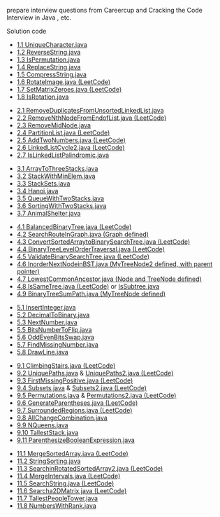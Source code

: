 prepare interview questions from Careercup and Cracking the Code Interview in Java , etc.

<h>Solution code</h>

<ul>
<li><a href="https://github.com/yao23/InterviewPreparation/blob/master/src/UniqueCharacter.java">1.1 UniqueCharacter.java</a></li>
<li><a href="https://github.com/yao23/InterviewPreparation/blob/master/src/ReverseString.java">1.2 ReverseString.java</a></li>
<li><a href="https://github.com/yao23/InterviewPreparation/blob/master/src/IsPermutation.java">1.3 IsPermutation.java</a></li>
<li><a href="https://github.com/yao23/InterviewPreparation/blob/master/src/ReplaceString.java">1.4 ReplaceString.java</a></li>
<li><a href="https://github.com/yao23/InterviewPreparation/blob/master/src/CompressString.java" >1.5 CompressString.java</a></li>
<li><a href="https://github.com/yao23/Leetcode/blob/master/src/RotateImage.java">1.6 RotateImage.java (LeetCode)</a></li>
<li><a href="https://github.com/yao23/Leetcode/blob/master/src/SetMatrixZeroes.java">1.7 SetMatrixZeroes.java (LeetCode)</a></li>
<li><a href="https://github.com/yao23/InterviewPreparation/blob/master/src/IsRotation.java">1.8 IsRotation.java</a></li>
</ul>

<ul>
<li><a href="https://github.com/yao23/InterviewPreparation/blob/master/src/RemoveDuplicatesFromUnsortedLinkedList.java">2.1 RemoveDuplicatesFromUnsortedLinkedList.java</a></li>
<li><a href="https://github.com/yao23/Leetcode/blob/master/src/RemoveNthNodeFromEndofList.java">2.2 RemoveNthNodeFromEndofList.java (LeetCode)</a></li>
<li><a href="https://github.com/yao23/InterviewPreparation/blob/master/src/RemoveMidNode.java">2.3 RemoveMidNode.java</a></li>
<li><a href="https://github.com/yao23/Leetcode/blob/master/src/PartitionList.java">2.4 PartitionList.java (LeetCode)</a></li>
<li><a href="https://github.com/yao23/Leetcode/blob/master/src/AddTwoNumbers.java">2.5 AddTwoNumbers.java (LeetCode)</a></li>
<li><a href="https://github.com/yao23/Leetcode/blob/master/src/LinkedListCycle2.java">2.6 LinkedListCycle2.java (LeetCode)</a></li>
<li><a href="https://github.com/yao23/InterviewPreparation/blob/master/src/IsLinkedListPalindromic.java">2.7 IsLinkedListPalindromic.java</a></li> 
</ul>

<ul>
<li><a href="https://github.com/yao23/InterviewPreparation/blob/master/src/ArrayToThreeStacks.java">3.1 ArrayToThreeStacks.java</a></li>
<li><a href="https://github.com/yao23/InterviewPreparation/blob/master/src/StackWithMinElem.java">3.2 StackWithMinElem.java</a></li>
<li><a href="https://github.com/yao23/InterviewPreparation/blob/master/src/StackSets.java">3.3 StackSets.java</a></li>
<li><a href="https://github.com/yao23/InterviewPreparation/blob/master/src/Hanoi.java">3.4 Hanoi.java</a></li>
<li><a href="https://github.com/yao23/InterviewPreparation/blob/master/src/QueueWithTwoStacks.java">3.5 QueueWithTwoStacks.java</a></li>
<li><a href="https://github.com/yao23/InterviewPreparation/blob/master/src/SortingWithTwoStacks.java">3.6 SortingWithTwoStacks.java</a></li>
<li><a href="https://github.com/yao23/InterviewPreparation/blob/master/src/AnimalShelter.java">3.7 AnimalShelter.java</a></li>
</ul>

<ul>
<li><a href="https://github.com/yao23/Leetcode/blob/master/src/BalancedBinaryTree.java" >4.1 BalancedBinaryTree.java (LeetCode)</a></li> 
<li><a href="https://github.com/yao23/InterviewPreparation/blob/master/src/SearchRouteInGraph.java" >4.2 SearchRouteInGraph.java (Graph defined)</a></li>
<li><a href="https://github.com/yao23/Leetcode/blob/master/src/ConvertSortedArraytoBinarySearchTree.java" >4.3 ConvertSortedArraytoBinarySearchTree.java (LeetCode)</a></li>
<li><a href="https://github.com/yao23/Leetcode/blob/master/src/BinaryTreeLevelOrderTraversal.java" >4.4 BinaryTreeLevelOrderTraversal.java (LeetCode)</a></li>
<li><a href="https://github.com/yao23/Leetcode/blob/master/src/ValidateBinarySearchTree.java" >4.5 ValidateBinarySearchTree.java (LeetCode)</a></li>
<li><a href="https://github.com/yao23/InterviewPreparation/blob/master/src/InorderNextNodeinBST.java" >4.6 InorderNextNodeinBST.java (MyTreeNode2 defined, with parent pointer)</a></li>
<li><a href="https://github.com/yao23/InterviewPreparation/blob/master/src/LowestCommonAncestor.java" >4.7 LowestCommonAncestor.java (Node and TreeNode defined)</a></li>
<li><a href="https://github.com/yao23/Leetcode/blob/master/src/IsSameTree.java" >4.8 IsSameTree.java (LeetCode)</a> or <a href="https://github.com/yao23/InterviewPreparation/blob/master/src/IsSubtree.java">IsSubtree.java</a></li>
<li><a href="https://github.com/yao23/InterviewPreparation/blob/master/src/BinaryTreeSumPath.java" >4.9 BinaryTreeSumPath.java (MyTreeNode defined)</a></li>
</ul>

<ul>
<li><a href="https://github.com/yao23/InterviewPreparation/blob/master/src/InsertInteger.java">5.1 InsertInteger.java</a></li>
<li><a href="https://github.com/yao23/InterviewPreparation/blob/master/src/DecimalToBinary.java">5.2 DecimalToBinary.java</a></li>
<li><a href="https://github.com/yao23/InterviewPreparation/blob/master/src/NextNumber.java">5.3 NextNumber.java</a></li>
<li><a href="https://github.com/yao23/InterviewPreparation/blob/master/src/BitsNumberToFlip.java">5.5 BitsNumberToFlip.java</a></li>
<li><a href="https://github.com/yao23/InterviewPreparation/blob/master/src/OddEvenBitsSwap.java">5.6 OddEvenBitsSwap.java</a></li>
<li><a href="https://github.com/yao23/InterviewPreparation/blob/master/src/FindMissingNumber.java">5.7 FindMissingNumber.java</a></li>
<li><a href="https://github.com/yao23/InterviewPreparation/blob/master/src/DrawLine.java">5.8 DrawLine.java</a></li>
</ul>

<ul>
<li><a href="https://github.com/yao23/Leetcode/blob/master/src/ClimbingStairs.java">9.1 ClimbingStairs.java (LeetCode)</a></li>
<li><a href="https://github.com/yao23/Leetcode/blob/master/src/UniquePaths.java">9.2 UniquePaths.java</a> & <a href="https://github.com/yao23/Leetcode/blob/master/src/UniquePaths2.java">UniquePaths2.java (LeetCode)</a></li>
<li><a href="https://github.com/yao23/Leetcode/blob/master/src/FirstMissingPositive.java">9.3 FirstMissingPositive.java (LeetCode)</a></li>
<li><a href="https://github.com/yao23/Leetcode/blob/master/src/Subsets.java">9.4 Subsets.java</a> & <a href="https://github.com/yao23/Leetcode/blob/master/src/Subsets2.java">Subsets2.java (LeetCode)</a></li>
<li><a href="https://github.com/yao23/Leetcode/blob/master/src/Permutations.java">9.5 Permutations.java</a> & <a href="https://github.com/yao23/Leetcode/blob/master/src/Permutations2.java">Permutations2.java (LeetCode)</a></li>
<li><a href="https://github.com/yao23/Leetcode/blob/master/src/GenerateParentheses.java">9.6 GenerateParentheses.java (LeetCode)</a></li>
<li><a href="https://github.com/yao23/Leetcode/blob/master/src/SurroundedRegions.java">9.7 SurroundedRegions.java (LeetCode)</a></li>
<li><a href="https://github.com/yao23/InterviewPreparation/blob/master/src/AllChangeCombination.java">9.8 AllChangeCombination.java</a></li>
<li><a href="https://github.com/yao23/InterviewPreparation/blob/master/src/NQueens.java">9.9 NQueens.java</a></li>
<li><a href="https://github.com/yao23/InterviewPreparation/blob/master/src/TallestStack.java">9.10 TallestStack.java</a></li>
<li><a href="https://github.com/yao23/InterviewPreparation/blob/master/src/ParenthesizeBooleanExpression.java" >9.11 ParenthesizeBooleanExpression.java</a></li>
</ul>

<ul>
<li><a href="https://github.com/yao23/Leetcode/blob/master/src/MergeSortedArray.java">11.1 MergeSortedArray.java (LeetCode)</a></li>
<li><a href="https://github.com/yao23/InterviewPreparation/blob/master/src/StringSorting.java">11.2 StringSorting.java</a></li>
<li><a href="https://github.com/yao23/Leetcode/blob/master/src/SearchinRotatedSortedArray2.java">11.3 SearchinRotatedSortedArray2.java (LeetCode)</a></li>
<li><a href="https://github.com/yao23/Leetcode/blob/master/src/MergeIntervals.java">11.4 MergeIntervals.java (LeetCode)</a></li>
<li><a href="https://github.com/yao23/Leetcode/blob/master/src/SearchString.java">11.5 SearchString.java (LeetCode)</a></li>
<li><a href="https://github.com/yao23/Leetcode/blob/master/src/Searcha2DMatrix.java">11.6 Searcha2DMatrix.java (LeetCode)</a></li>
<li><a href="https://github.com/yao23/InterviewPreparation/blob/master/src/TallestPeopleTower.java">11.7 TallestPeopleTower.java</a></li>
<li><a href="https://github.com/yao23/InterviewPreparation/blob/master/src/NumbersWithRank.java">11.8 NumbersWithRank.java</a></li>
</ul>
